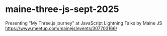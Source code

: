 # maine-three-js-sept-2025
Presenting "My Three.js journey" at JavaScript Lightning Talks by Maine JS https://www.meetup.com/mainejs/events/307703166/
